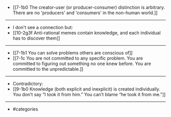 - [[7-1b0 The creator-user (or producer-consumer) distinction is arbitrary. There are no 'producers' and 'consumers' in the non-human world.]]
---
- I don't see a connection but:
- [[10-2g3f Anti-rational memes contain knowledge, and each individual has to discover them]]
---
- [[7-1b1 You can solve problems others are conscious of]]
- [[7-1c You are not committed to any specific problem. You are committed to figuring out something no one knew before. You are committed to the unpredictable.]]
---
- Contradictory:
- [[9-1b0 Knowledge (both explicit and inexplicit) is created individually. You don’t say “I took it from him.” You can’t blame “he took it from me.”]]
---
- #categories
